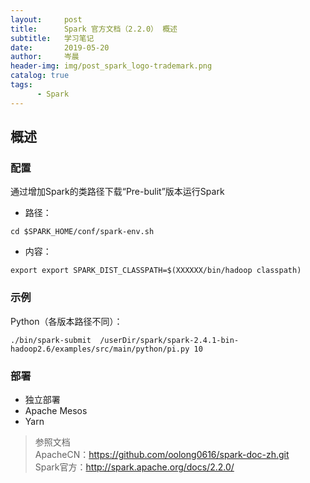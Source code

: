 ```yaml
---
layout:     post  
title:      Spark 官方文档（2.2.0） 概述  
subtitle:   学习笔记  
date:       2019-05-20  
author:     岑晨  
header-img: img/post_spark_logo-trademark.png  
catalog: true  
tags:  
      - Spark  
---  
```

## 概述   

### 配置   
通过增加Spark的类路径下载“Pre-bulit”版本运行Spark  
- 路径：    
```
cd $SPARK_HOME/conf/spark-env.sh
```   
- 内容：    
```
export export SPARK_DIST_CLASSPATH=$(XXXXXX/bin/hadoop classpath)
```     
### 示例   
Python（各版本路径不同）：   
```
./bin/spark-submit  /userDir/spark/spark-2.4.1-bin-hadoop2.6/examples/src/main/python/pi.py 10 
```   
### 部署   
- 独立部署
- Apache Mesos  
- Yarn   
> 参照文档  
    ApacheCN：https://github.com/oolong0616/spark-doc-zh.git  
    Spark官方：http://spark.apache.org/docs/2.2.0/    


 